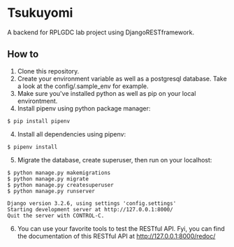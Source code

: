 # Tsukuyomi
A backend for RPLGDC lab project using DjangoRESTframework.

## How to
1. Clone this repository.
2. Create your environment variable as well as a postgresql database. Take a look at the config/.sample_env for example.
3. Make sure you've installed python as well as pip on your local environtment.
4. Install pipenv using python package manager:
```
$ pip install pipenv
```
4. Install all dependencies using pipenv:
```
$ pipenv install
```
5. Migrate the database, create superuser, then run on your localhost:
```
$ python manage.py makemigrations
$ python manage.py migrate
$ python manage.py createsuperuser
$ python manage.py runserver

Django version 3.2.6, using settings 'config.settings'
Starting development server at http://127.0.0.1:8000/
Quit the server with CONTROL-C.
```
6. You can use your favorite tools to test the RESTful API. Fyi, you can find the documentation of this RESTful API at http://127.0.0.1:8000/redoc/
